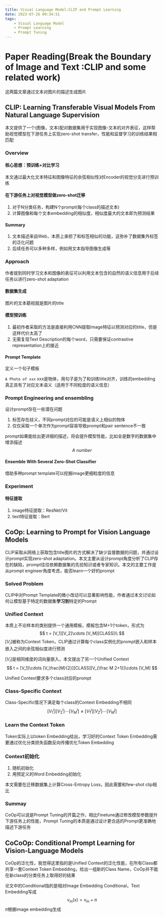 ```yaml
---
title: Visual Language Model:CLIP and Prompt Learning
date: 2023-07-26 09:34:51
tags:
    - Visual Language Model
    - Prompt Learning
    - Prompt Tuning
---
```

# Paper Reading(Break the Boundary of Image and Text :CLIP and some related work)

这两篇文章通过文本对图片的描述生成图片

## CLIP: Learning Transferable Visual Models From Natural Language Supervision

本文提供了一个(图像，文本)配对数据集用于实现图像-文本的对齐表征，这样帮助视觉模型在下游任务上实现zero-shot transfer，性能和监督学习的训练结果相匹配

### Overview

#### 核心思想：预训练+对比学习

本文通过最大化文本特征和图像特征的余弦相似性对Encoder的视觉分支进行预训练

#### 在下游任务上对视觉模型做zero-shot迁移

1. 对于N分类任务，构建N个prompt(每个class的描述文本)
2. 计算图像和每个文本embedding的相似度，相似度最大的文本即为预测结果

#### Summary

1. 文本描述来自Web，本质上承担了和标签相似的功能，这弥补了数据集外标签的泛化问题
2. 后续任务可以多种多样，例如用文本指导图像生成等

### Approach

作者提到同时学习文本和图像的表征可以利用文本包含的自然的语义信息用于后续任务以进行zero-shot adaptation

#### 数据集生成

图片的文本藐视就是图片的title

#### 模型预训练

1. 最初作者采取的方法是直接利用CNN提取Image特征以预测对应的title，但是这样代价太高了
2. 无需复现Text Description的每个word，只需要保证contrastive representation上的接近

#### Prompt Template

定义一个句子模板

`A Photo of xxx` xxx是物体，用句子是为了和训练title对齐，训练的embedding真正具有了对应文本语义（适用于不同粒度的语义信息）

### Prompt Engineering and ensembling

设计prompt存在一些潜在问题

1. 标签存在歧义，不同prompt对应的可能是语义上相似的物体
2. 仅仅采取一个单次作为prompt容易导致prompt和pair sentence不一致

prompt如果能给出更详细的描述，将会提升模型性能，比如全是数字的数据集中增添描述
$$
A \ number
$$

#### Ensemble With Several Zero-Shot Classifier

借助多种prompt template可以挖掘image更细粒度的信息

### Experiment

#### 特征提取

1. image特征提取：ResNet/Vit
2. text特征提取：Bert

## CoOp: Learning to Prompt for Vision Language Models

CLIP采取从网络上获取包含title图片的方式解决了缺少监督数据的问题，并通过设计prompt实现zero-shot adaptation。本文主要从设计prompt角度分析了CLIP存在的缺陷，prompt往往依赖数据集的先验知识或者专家知识。本文的主要工作是从prompt engineer角度考虑，能否learn一个好的prompt

### Solved Problem

CLIP中对Prompt Template的微小改动可以显著影响性能，作者通过本文讨论如何让模型基于特定的数据集**学习到**特定的Prompt

### Unified Context

本质上不论样本的类别提供一个通用模板，模板包含M+1个token，形式为
$$
t = [V_1][V_2]\cdots [V_M][CLASS]\\
$$
$[V_i]$被称为Context Token，CLIP通过计算每个class实例化的prompt嵌入和样本嵌入之间的余弦相似度进行预测

$[V_i]$是相同维度的词向量嵌入，本文提出了另一个Unified Context
$$
t = [V_1]\cdots [V_\frac{M}{2}][CLASS][V_{\frac M 2+1}]\cdots [V_M]
$$

Unified Context要求多个class对应的prompt

### Class-Specific Context

Class-Specific情况下满足每个class的Context Embedding不相同
$$
[V_1^i][V_2^i]\cdots [V_M^i]\neq [V_1^j][V_2^j]\cdots [V_M^j]
$$

### Learn the Context Token

Token实际上以token Embedding给出，学习好的Context Token Embedding需要通过优化分类损失函数反向传播优化Token Embedding

### Context初始化

1. 随机初始化
2. 用预定义的Word Embedding初始化

本文需要在迁移数据集上计算Cross-Entropy Loss，因此需要和few-shot clip相比

### Summay

CoOp可以说是Prompt Tuning的开篇之作，相比Finetune通过修改模型参数提升下游任务上的性能，Prompt Tuning的本质是通过设计更合适的Prompt更准确地描述下游任务

## CoCoOp: Conditional Prompt Learning for Vision-Language Models

CoOp的泛化性，我觉得这里指的是Unified Context的泛化性能，在所有Class都共享一套Context Token Embedding，给出一组新的Class Name，CoOp并不能在新class的分类任务上取得好的结果

论文中的Conditional指的是相对Image Embedding Conditional，Text Embedding写成
$$
v_m(x) = v_m + \pi
$$
 $\pi$根据image embedding生成
